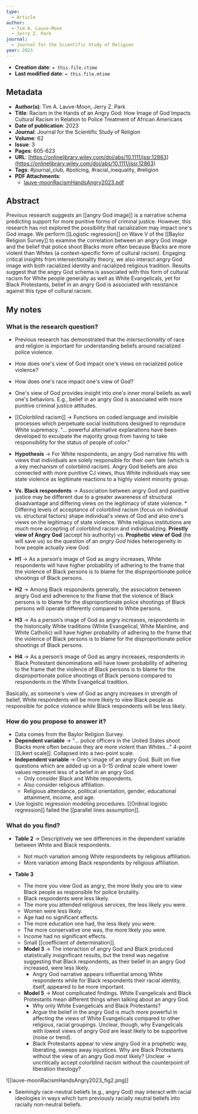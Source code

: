 ```yaml
---
type:
  - Article
author:
  - Tim A. Lauve-Moon
  - Jerry Z. Park
journal:
  - Journal for the Scientific Study of Religion
year: 2023
---
```


* **Creation date**: `= this.file.ctime`
* **Last modified date**: `= this.file.mtime`

## Metadata

* **Author(s)**: Tim A. Lauve-Moon, Jerry Z. Park
* **Title**: Racism in the Hands of an Angry God: How Image of God Impacts Cultural Racism in Relation to Police Treatment of African Americans
* **Date of publication**: 2023
* **Journal**: Journal for the Scientific Study of Religion
* **Volume**: 62
* **Issue**: 3
* **Pages**: 605-623
* **URL**: [https://onlinelibrary.wiley.com/doi/abs/10.1111/jssr.12863](https://onlinelibrary.wiley.com/doi/abs/10.1111/jssr.12863)
* **Tags**: #journal_club, #policing, #racial_inequality, #religion
* **PDF Attachments**:
  * [lauve-moonRacismHandsAngry2023.pdf](zotero://open-pdf/library/items/8G5MCTDE)

## Abstract

Previous research suggests an [[angry God image]] is a narrative schema predicting support for more punitive forms of criminal justice. However, this research has not explored the possibility that racialization may impact one's God image. We perform [[Logistic regression]] on Wave V of the [[Baylor Religion Survey]] to examine the correlation between an angry God image and the belief that police shoot Blacks more often because Blacks are more violent than Whites (a context-specific form of cultural racism). Engaging critical insights from intersectionality theory, we also interact angry God image with both racialized identity and racialized religious tradition. Results suggest that the angry God schema is associated with this form of cultural racism for White people generally as well as White Evangelicals, yet for Black Protestants, belief in an angry God is associated with resistance against this type of cultural racism.

## My notes

### What is the research question?

* Previous research has demonstrated that the *intersectionality* of race and religion is important for understanding beliefs around racialized police violence.
* How does one's view of God impact one's views on racialized police violence?
* How does one's race impact one's view of God?
  
* One's view of God provides insight into one's inner moral beliefs as well one's behaviors. E.g., belief in an angry God is associated with more punitive criminal justice attitudes.
* [[Colorblind racism]] -> Functions on coded language and invisible processes which perpetuate social institutions designed to reproduce White supremacy. "... powerful alternative explanations have been developed to exculpate the majority group from having to take responsibility for the status of people of color."
  
* **Hypothesis** -> For White respondents, an angry God narrative fits with views that individuals are solely responsible for their own fate (which is a key mechanism of colorblind racism). Angry God beliefs are also connected with more punitive CJ views, thus White individuals may see state violence as legitimate reactions to a highly violent minority group.
* **Vs. Black respondents** -> Association between angry God and punitive justice may be different due to a greater awareness of structural disadvantage and differing views on the legitimacy of state violence.
		* Differing levels of acceptance of colorblind racism (focus on individual vs. structural factors) shape individual's views of God and also one's views on the legitimacy of state violence. White religious institutions are much more accepting of colorblind racism and individualizing. **Priestly view of Angry God** (accept his authority) vs. **Prophetic view of God** (he will save us) so the question of an *angry God* hides heterogeneity in how people actually view God.
	  
* **H1** -> As a person’s image of God as angry increases, White respondents will have higher probability of adhering to the frame that the violence of Black persons is to blame for the disproportionate police shootings of Black persons.
* **H2** -> Among Black respondents generally, the association between angry God and adherence to the frame that the violence of Black persons is to blame for the disproportionate police shootings of Black persons will operate differently compared to White persons.
* **H3** -> As a person’s image of God as angry increases, respondents in the historically White traditions (White Evangelical, White Mainline, and White Catholic) will have higher probability of adhering to the frame that the violence of Black persons is to blame for the disproportionate police shootings of Black persons.
* **H4** -> As a person’s image of God as angry increases, respondents in Black Protestant denominations will have lower probability of adhering to the frame that the violence of Black persons is to blame for the disproportionate police shootings of Black persons compared to respondents in the White Evangelical tradition.

Basically, as someone's view of God as angry increases in strength of belief, White respondents will be more likely to view Black people as responsible for police violence while Black respondents will be less likely.
### How do you propose to answer it?

* Data comes from the Baylor Religion Survey.
* **Dependent variable** -> "... police officers in the United States shoot Blacks more often because they are more violent than Whites..." 4-point [[Likert scale]]. Collapsed into a two-point scale.
* **Independent variable** -> One's image of an angry God. Built on five questions which are added up on a 0-15 ordinal scale where lower values represent less of a belief in an angry God.
	* Only consider Black and White respondents.
	* Also consider religious affiliation.
	* Religious attendance, political orientation, gender, educational attainment, income, and age.
* Use logistic regression modeling procedures. [[Ordinal logistic regression]] failed the [[parallel lines assumption]].
### What do you find?

* **Table 2** -> Descriptively we see differences in the dependent variable between White and Black respondents.
	* Not much variation among White respondents by religious affiliation.
	* More variation among Black respondents by religious affiliation.

* **Table 3**
	* The more you view God as angry, the more likely you are to view Black people as responsible for police brutality.
	* Black respondents were less likely.
	* The more you attended religious services, the less likely you were.
	* Women were less likely.
	* Age had no significant effects.
	* The more education one had, the less likely you were.
	* The more conservative one was, the more likely you were.
	* Income had no significant effects.
	* Small [[coefficient of determination]].
	* **Model 3** -> The interaction of angry God and Black produced statistically insignificant results, but the trend was negative suggesting that Black respondents, as their belief in an angry God increased, were less likely.
		* Angry God narrative appears influential among White respondents while for Black respondents their racial identity, itself, appeared to be more important.
	* **Model 5** -> Most complicated findings. White Evangelicals and Black Protestants mean  different things when talking about an angry God.
		* Why only White Evangelicals and Black Protestants?
		* Argue the belief in the angry God is much more powerful in affecting the views of White Evangelicals compared to other religious, racial groupings. Unclear, though, why Evangelicals with lowest views of angry God are least likely to be supportive (noise or trend).
		* Black Protestants appear to view angry God in a prophetic way, liberating, sweeps away injustices. Why are Black Protestants without the view of an angry God most likely? Unclear -> uncritically accept colorblind racism without the counterpoint of liberation theology?

![[lauve-moonRacismHandsAngry2023_fig2.png]]

* Seemingly race-neutral beliefs (e.g., angry God) may interact with racial ideologies in ways which turn previously racially neutral beliefs into racially non-neutral beliefs.